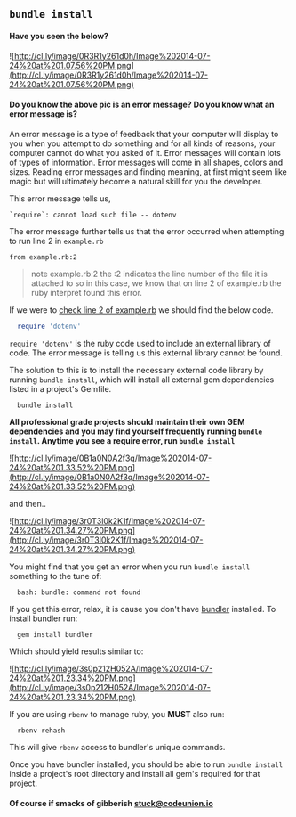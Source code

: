 ## ```bundle install```

#### Have you seen the below?
![http://cl.ly/image/0R3R1y261d0h/Image%202014-07-24%20at%201.07.56%20PM.png](http://cl.ly/image/0R3R1y261d0h/Image%202014-07-24%20at%201.07.56%20PM.png)
#### Do you know the above pic is an error message?  Do you know what an error message is?

An error message is a type of feedback that your computer will display to you when you attempt to do something and for all kinds of reasons, your computer cannot do what you asked of it.  Error messages will contain lots of types of information.  Error messages will come in all shapes, colors and sizes.  Reading error messages and finding meaning, at first might seem like magic but will ultimately become a natural skill for you the developer.

This error message tells us,

``` `require`: cannot load such file -- dotenv ```

The error message further tells us that the error occurred when attempting to run line 2 in ```example.rb```

``` from example.rb:2 ```

> note example.rb:2  the :2 indicates the line number of the file it is attached to so in this case, we know that on line 2 of example.rb the ruby interpret found this error.

If we were to [check line 2 of example.rb][dotenv-project] we should find the below code.

```ruby
  require 'dotenv'
```

```require 'dotenv'``` is the ruby code used to include an external library of code.  The error message is telling us this external library cannot be found.

The solution to this is to install the necessary external code library by running ```bundle install```, which will install all external gem dependencies listed in a project's Gemfile.

```shel
  bundle install
```



**All professional grade projects should maintain their own GEM dependencies and you may find yourself frequently running ```bundle install```.  Anytime you see a require error, run ```bundle install```**

![http://cl.ly/image/0B1a0N0A2f3q/Image%202014-07-24%20at%201.33.52%20PM.png](http://cl.ly/image/0B1a0N0A2f3q/Image%202014-07-24%20at%201.33.52%20PM.png)

and then..

![http://cl.ly/image/3r0T3l0k2K1f/Image%202014-07-24%20at%201.34.27%20PM.png](http://cl.ly/image/3r0T3l0k2K1f/Image%202014-07-24%20at%201.34.27%20PM.png)

You might find that you get an error when you run ```bundle install``` something to the tune of:

```shell
  bash: bundle: command not found
```

If you get this error, relax, it is cause you don't have [bundler][bundler] installed.  To install bundler run:

```shell
  gem install bundler
```

Which should yield results similar to:

![http://cl.ly/image/3s0p212H052A/Image%202014-07-24%20at%201.23.34%20PM.png](http://cl.ly/image/3s0p212H052A/Image%202014-07-24%20at%201.23.34%20PM.png)


If you are using ```rbenv``` to manage ruby, you **MUST** also run:

```shell
  rbenv rehash
```

This will give ```rbenv``` access to bundler's unique commands.

Once you have bundler installed, you should be able to run ```bundle install``` inside a project's root directory and install all gem's required for that project.

#### Of course if smacks of gibberish <stuck@codeunion.io>

[dotenv-project]:https://github.com/codeunion/dotenv-example/blob/master/example.rb
[bundler]:http://bundler.io/
